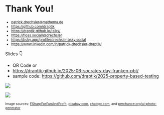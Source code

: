 # Thank You!

<div style="font-size: 0.8em">

- <mdi-email /> <patrick.drechsler@mathema.de>
- <logos-github-icon /> <https://github.com/draptik>
- <mdi-web /> <https://draptik.github.io/talks/>
- <logos-mastodon-icon /> <https://floss.social/@drechsler>
- <logos-bluesky/> <https://bsky.app/profile/drechsler.bsky.social>
- <logos-linkedin-icon /> <https://www.linkedin.com/in/patrick-drechsler-draptik/>

</div>

Slides 👇

- QR Code or
- <https://draptik.github.io/2025-06-socrates-day-franken-pbt/>
- sample code:
  <https://github.com/draptik/2025-property-based-testing>

<img
  class="absolute top-10 right-20 h-70"
  src="/images/slides.png"
/>

<img
  class="absolute bottom-15 right-30 h-30 custom-slow-pulse"
  src="/images/anti-nazi.png"
/>

<p style="font-size:0.75em">
Image sources:
<a href="https://fsharpforfunandprofit.com/posts/property-based-testing-2/" target="_blank">FSharpForFunAndProfit</a>,
<a href="https://pixabay.com/" target="_blank">pixabay.com</a>,
<a href="https://chatgpt.com" target="_blank">chatgpt.com</a>,
and
<a href="https://perchance.org/ai-photo-generator" target="_blank">perchance.org/ai-photo-generator</a>
</p>
